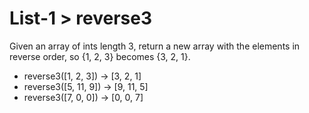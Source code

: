 # List-1 > reverse3

Given an array of ints length 3, return a new array with the elements in reverse order, so {1, 2, 3} becomes {3, 2, 1}.

- reverse3([1, 2, 3]) → [3, 2, 1]
- reverse3([5, 11, 9]) → [9, 11, 5]
- reverse3([7, 0, 0]) → [0, 0, 7]